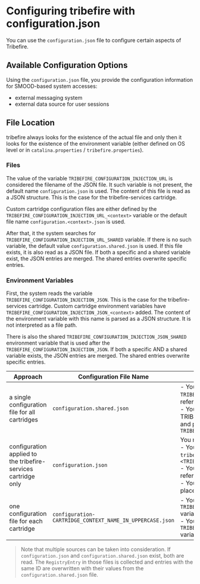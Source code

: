 # Configuring tribefire with configuration.json

You can use the `configuration.json` file to configure certain aspects of Tribefire.

## Available Configuration Options

Using the `configuration.json` file, you provide the configuration information for SMOOD-based system accesses:

* external messaging system
* external data source for user sessions

## File Location

tribefire always looks for the existence of the actual file and only then it looks for the existence of the environment variable (either defined on OS level or in `catalina.properties` / `tribefire.properties`).

### Files

The value of the variable `TRIBEFIRE_CONFIGURATION_INJECTION_URL` is considered the filename of the JSON file. It such variable is not present, the default name `configuration.json` is used. The content of this file is read as a JSON structure. This is the case for the tribefire-services cartridge.

Custom cartridge configuration files are either defined by the `TRIBEFIRE_CONFIGURATION_INJECTION_URL_<context>` variable or the default file name `configuration.<context>.json` is used.

After that, it the system searches for `TRIBEFIRE_CONFIGURATION_INJECTION_URL_SHARED` variable. If there is no such variable, the default value `configuration.shared.json` is used. If this file exists, it is also read as a JSON file. If both a specific and a shared variable exist, the JSON entries are merged. The shared entries overwrite specific entries.

### Environment Variables

First, the system reads the variable `TRIBEFIRE_CONFIGURATION_INJECTION_JSON`. This is the case for the tribefire-services cartridge. Custom cartridge environment variables have `TRIBEFIRE_CONFIGURATION_INJECTION_JSON_<context>` added. The content of the environment variable with this name is parsed as a JSON structure. It is not interpreted as a file path.

There is also the shared `TRIBEFIRE_CONFIGURATION_INJECTION_JSON_SHARED` environment variable that is used after the `TRIBEFIRE_CONFIGURATION_INJECTION_JSON`. If both a specific AND a shared variable exists, the JSON entries are merged. The shared entries overwrite specific entries.

Approach | Configuration File Name | Description  
------- | ----------- | ------
a single configuration file for all cartridges  | `configuration.shared.json` | - You either define a `TRIBEFIRE_CONFIGURATION_INJECTION_URL_SHARED` variable and reference the path to the file  <br/> - You either define a TRIBEFIRE_CONFIGURATION_INJECTION_JSON_SHARED variable and place the JSON as the variable value: `TRIBEFIRE_CONFIGURATION_INJECTION_JSON_SHARED=[json content]`
configuration applied to the tribefire-services cartridge only | `configuration.json`  | You must define one of the following: <br/> - You define a TRIBEFIRE_CONFIGURATION_DIR variable in `tribefire.properties` and point it to: `<TRIBEFIRE_INSTALLATION_DIRECTORY>/tribefire/conf` <br/> - You define `TRIBEFIRE_CONFIGURATION_INJECTION_URL` variable and reference the path to the file <br/> - You define a `TRIBEFIRE_CONFIGURATION_INJECTION_JSON` variable place the JSON as the variable value
one configuration file for each cartridge | `configuration-CARTRIDGE_CONTEXT_NAME_IN_UPPERCASE.json` | - You either define a `TRIBEFIRE_CONFIGURATION_INJECTION_URL_uppercaseCartridgeName` variable and reference the path to the file <br/> - You either define a `TRIBEFIRE_CONFIGURATION_INJECTION_JSON_uppercaseCartridgeName` variable place the JSON as the variable value

> Note that multiple sources can be taken into consideration. If `configuration.json` and `configuration.shared.json` exist, both are read. The `RegistryEntry` in those files is collected and entries with the same ID are overwritten with their values from the `configuration.shared.json` file.
